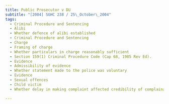 ```yaml
---
title: Public Prosecutor v DU 
subtitle: "[2004] SGHC 238 / 25\_October\_2004"
tags:
  - Criminal Procedure and Sentencing
  - Alibi
  - Whether defence of alibi established
  - Criminal Procedure and Sentencing
  - Charge
  - Framing of charge
  - Whether particulars in charge reasonably sufficient
  - Section 159(1) Criminal Procedure Code (Cap 68, 1985 Rev Ed).
  - Evidence
  - Admissibility of evidence
  - Whether statement made to the police was voluntary
  - Evidence
  - Sexual offences
  - Child victim
  - Whether delay in making complaint affected credibility of complainant

---
```


